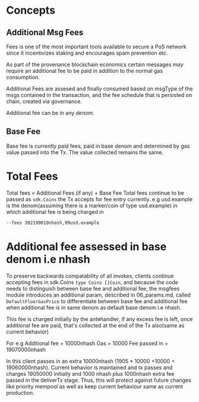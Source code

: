 <!--
order: 1
-->

# Concepts



## Additional Msg Fees

Fees is one of the most important tools available to secure a PoS network since it incentivizes staking and encourages spam prevention etc.

As part of the provenance blockchain economics certain messages *may* require an additional fee to be paid in
addition to the normal gas consumption. 

Additional Fees are assesed and finally consumed based on msgType of the msgs contained in the transaction,
and the fee schedule that is persisted on chain, created via governance.

Additional fee can be in any *denom*.

## Base Fee
Base fee is currently paid fees, paid in base denom and determined by gas value passed into the Tx.
The value collected remains the same.

# Total Fees
Total fees = Additional Fees (if any) + Base Fee
Total fees continue to be passed as `sdk.Coins` the Tx accepts for fee entry currently.
e.g usd.example is the denom(assuming there is a marker/coin of type usd.example) in which additional fee is being charged in
```bash
--fees 382199010nhash,99usd.example 
```

# Additional fee assessed in base denom i.e nhash
To preserve backwards compatability of all invokes, clients continue accepting fees in sdk.Coins
`type Coins []Coin`, and because the code needs to distinguish between base fee and additional fee,
the msgfees module introduces an additional param, described in 06_params.md, called `DefaultFloorGasPrice`
to differentiate between base fee and additional fee when additional fee is in same denom as default base denom i.e nhash.

This fee is charged initially by the antehandler, if any excess fee is left, once additional fee are paid, that's collected
at the end of the Tx also(same as current behavior)

For e.g
Additional fee = 10000nhash
Gas = 10000
Fee passed in = 19070000nhash

In this client passes in an extra 10000nhash (1905 * 10000 +10000 = 19060000nhash).
Current behavior is maintained and tx passes and charges 19050000 initially and 1000 nhash plus 1000nhash extra fee passed in
the deliverTx stage.
Thus, this will protect against future changes like priority mempool as well as keep current behaviour same as current production. 

